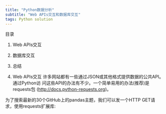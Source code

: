 ```yaml
---
title: "Python数据分析"
subtitle: "Web APIs交互和数据库交互"
tags: Python solution 
---
```


<script>
window.location.href='https://blog.csdn.net/sdu_hao/article/details/101751560';
</script>

目录

1. Web APIs交互

2. 数据库交互

3. 总结


1. Web APIs交互
许多网站都有一些通过JSON或其他格式提供数据的公共API。通过Python访 问这些API的办法有不少。一个简单易用的办法(推荐)是requests包 (http://docs.python-requests.org)。

为了搜索最新的30个GitHub上的pandas主题，我们可以发一个HTTP GET请 求，使用requests扩展库: